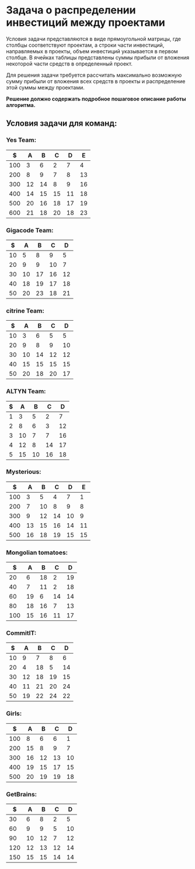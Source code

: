 # Задача о распределении инвестиций между проектами
Условия задачи представляются в виде прямоугольной матрицы, где столбцы соответствуют проектам, а строки части инвестиций, направляемых в проекты, объем инвестиций указывается в первом столбце. В ячейках таблицы представлены суммы прибыли от вложения некоторой части средств в определенный проект.

Для решения задачи требуется рассчитать максимально возможную сумму прибыли от вложения всех средств в проекты и распределение этой суммы между проектами.

**Решение должно содержать подробное пошаговое описание работы алгоритма.**
## Условия задачи для команд:
### Yes Team:
| $   | A  | B  | C  | D  | E  |
|-----|----|----|----|----|----|
| 100 | 3  | 6  | 2  | 7  | 4  |
| 200 | 8  | 9  | 7  | 8  | 13 |
| 300 | 12 | 14 | 8  | 9  | 16 |
| 400 | 14 | 15 | 15 | 11 | 18 |
| 500 | 20 | 16 | 18 | 17 | 19 |
| 600 | 21 | 18 | 20 | 18 | 23 |
### Gigacode Team:
| $  | A  | B  | C  | D  |
|----|----|----|----|----|
| 10 | 5  | 8  | 9  | 5  |
| 20 | 9  | 9  | 10 | 7  |
| 30 | 10 | 17 | 16 | 12 |
| 40 | 18 | 19 | 17 | 18 |
| 50 | 20 | 23 | 18 | 21 |
### citrine Team:
| $  | A  | B  | С  | D  | 
|----|----|----|----|----|  
| 10 | 3  | 6  | 5  | 5  | 
| 20 | 9  | 8  | 9  | 10 | 
| 30 | 10 | 14 | 12 | 12 | 
| 40 | 15 | 15 | 15 | 15 | 
| 50 | 20 | 18 | 20 | 17 | 
### ALTYN Team:
| $ | A  | B  | C  | D  |
|---|----|----|----|----|
| 1 | 3  | 5  | 2  | 7  |
| 2 | 8  | 6  | 3  | 12 |
| 3 | 10 | 7  | 7  | 16 |
| 4 | 12 | 8  | 14 | 17 |
| 5 | 15 | 10 | 16 | 18 |
### Mysterious:
| $   | A  | B  | C  | D  | E  |
|-----|----|----|----|----|----|
| 100 | 3  | 5  | 4  | 7  | 1  |
| 200 | 7  | 10 | 8  | 9  | 8  |
| 300 | 9  | 12 | 14 | 10 | 9  |
| 400 | 13 | 15 | 16 | 14 | 11 |
| 500 | 16 | 18 | 19 | 15 | 15 |
### Mongolian tomatoes:
| $   | A   | B    | C   | D   |
|-----|-----|------|-----|-----|
| 20  | 6   | 18   | 2   | 19  |
| 40  | 7   | 11   | 2   | 18  | 
| 60  | 19  | 6    | 14  | 14  | 
| 80  | 18  | 16   | 7   | 13  |
| 100 | 15  | 16   | 11  | 17  |
### CommitIT:
| $  | A   | B   | C   | D   |
|----|-----|-----|-----|-----|
| 10 | 9   | 7   | 8   | 6   |
| 20 | 4   | 18  | 5   | 14  | 
| 30 | 12  | 18  | 19  | 15  | 
| 40 | 11  | 21  | 20  | 24  |
| 50 | 19  | 22  | 24  | 22  |
### Girls:
| $   | A   | B   | C   | D   |
|-----|-----|-----|-----|-----|
| 100 | 8   | 6   | 6   | 1   |
| 200 | 15  | 8   | 9   | 7   | 
| 300 | 16  | 12  | 13  | 10  | 
| 400 | 19  | 15  | 17  | 15  |
| 500 | 20  | 19  | 19  | 18  |
### GetBrains:
| $   | A  | B  | С  | D  | 
|-----|----|----|----|----|  
| 30  | 6  | 8  | 2  | 5  | 
| 60  | 9  | 9  | 5  | 10 | 
| 90  | 10 | 12 | 7  | 12 | 
| 120 | 12 | 13 | 12 | 14 | 
| 150 | 15 | 15 | 14 | 14 | 
